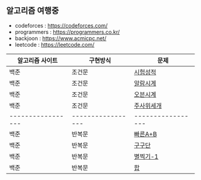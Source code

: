 ## 알고리즘 여행중 ## 

- codeforces : https://codeforces.com/ 
- programmers : https://programmers.co.kr/ 
- backjoon : https://www.acmicpc.net/
- leetcode : https://leetcode.com/

| 알고리즘 사이트 | 구현방식 | 문제 |
| ------ | -- |----------- |
| 백준 | 조건문 | [시험성적](https://github.com/Kiminwoo/algorithmTour/blob/main/baekjoon/%EC%8B%9C%ED%97%98_%EC%84%B1%EC%A0%81.js) |
| 백준 | 조건문 | [알람시계](https://github.com/Kiminwoo/algorithmTour/blob/main/baekjoon/%EC%95%8C%EB%9E%8C_%EC%8B%9C%EA%B3%84.js) |
| 백준 | 조건문 | [오븐시계](https://github.com/Kiminwoo/algorithmTour/blob/main/baekjoon/%EC%98%A4%EB%B8%90_%EC%8B%9C%EA%B3%84.js) |
| 백준 | 조건문 | [주사위세개](https://github.com/Kiminwoo/algorithmTour/blob/main/baekjoon/%EC%A3%BC%EC%82%AC%EC%9C%84_%EC%84%B8%EA%B0%9C.js) |
| ----------------- | ----------------- | ----------------- |
| 백준 | 반복문 | [빠른A+B](https://github.com/Kiminwoo/algorithmTour/blob/main/baekjoon/A%2BB.js) |
| 백준 | 반복문 | [구구단](https://github.com/Kiminwoo/algorithmTour/blob/main/baekjoon/%EA%B5%AC%EA%B5%AC%EB%8B%A8.js) |
| 백준 | 반복문 | [별찍기-1](https://github.com/Kiminwoo/algorithmTour/blob/main/baekjoon/%EB%B3%84%EC%B0%8D%EA%B8%B0-1.js) |
| 백준 | 반복문 | [합](https://github.com/Kiminwoo/algorithmTour/blob/main/baekjoon/%ED%95%A9.js) |
